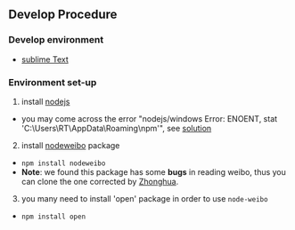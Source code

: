 ## Develop Procedure


### Develop environment
- [sublime Text](http://www.sublimetext.com/)

### Environment set-up
1. install [nodejs](http://nodejs.org/download/)
  - you may come across the error "nodejs/windows Error: ENOENT, stat 'C:\Users\RT\AppData\Roaming\npm'", see [solution](http://stackoverflow.com/questions/25093276/nodejs-windows-error-enoent-stat-c-users-rt-appdata-roaming-npm)

2. install [nodeweibo](https://www.npmjs.org/package/nodeweibo) package
  - `npm install nodeweibo`
  - **Note**: we found this package has some **bugs** in reading weibo, thus you can clone the one corrected by [Zhonghua](https://github.com/xizhonghua/node-weibo). 
3. you many need to install 'open' package in order to use `node-weibo`
  - `npm install open`

